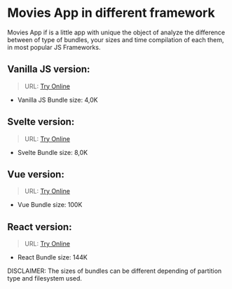 # Movies App in different framework

Movies App if is a little app with unique the object of analyze the difference between of type of bundles, your sizes and time compilation of each them, in most popular JS Frameworks.

## Vanilla JS version:

> URL: [Try Online](https://galiprandi.github.io/movies/vanillajs/)

- Vanilla JS Bundle size: 4,0K

## Svelte version:

> URL: [Try Online](https://galiprandi.github.io/movies/svelte-app/public/)

- Svelte Bundle size: 8,0K

## Vue version:

> URL: [Try Online](https://galiprandi.github.io/movies/vue/dist/)

- Vue Bundle size: 100K

## React version:

> URL: [Try Online](https://galiprandi.github.io/movies/react-app/build/)

- React Bundle size: 144K

DISCLAIMER: The sizes of bundles can be different depending of partition type and filesystem used.

